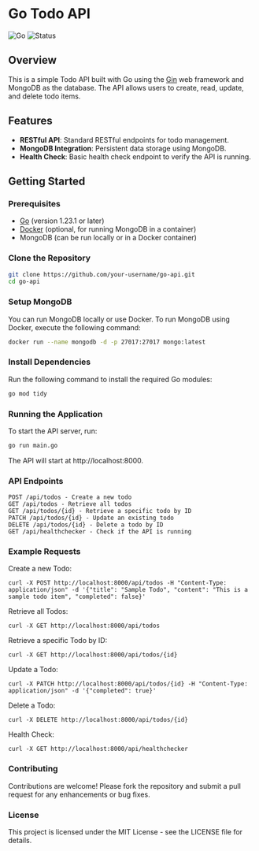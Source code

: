 # Go Todo API

![Go](https://img.shields.io/badge/Go-1.23.1-blue.svg)
![Status](https://img.shields.io/badge/status-active-brightgreen.svg)

## Overview

This is a simple Todo API built with Go using the [Gin](https://github.com/gin-gonic/gin) web framework and MongoDB as the database. The API allows users to create, read, update, and delete todo items.

## Features

- **RESTful API**: Standard RESTful endpoints for todo management.
- **MongoDB Integration**: Persistent data storage using MongoDB.
- **Health Check**: Basic health check endpoint to verify the API is running.

## Getting Started

### Prerequisites

- [Go](https://golang.org/doc/install) (version 1.23.1 or later)
- [Docker](https://www.docker.com/products/docker-desktop) (optional, for running MongoDB in a container)
- MongoDB (can be run locally or in a Docker container)

### Clone the Repository

```bash
git clone https://github.com/your-username/go-api.git
cd go-api
```

###  Setup MongoDB

You can run MongoDB locally or use Docker. To run MongoDB using Docker, execute the following command:

```bash
docker run --name mongodb -d -p 27017:27017 mongo:latest
```
### Install Dependencies

Run the following command to install the required Go modules:

```bash
go mod tidy
```
### Running the Application

To start the API server, run:

```bash
go run main.go
```
The API will start at http://localhost:8000.
### API Endpoints

    POST /api/todos - Create a new todo
    GET /api/todos - Retrieve all todos
    GET /api/todos/{id} - Retrieve a specific todo by ID
    PATCH /api/todos/{id} - Update an existing todo
    DELETE /api/todos/{id} - Delete a todo by ID
    GET /api/healthchecker - Check if the API is running

### Example Requests

Create a new Todo:

    curl -X POST http://localhost:8000/api/todos -H "Content-Type: application/json" -d '{"title": "Sample Todo", "content": "This is a sample todo item", "completed": false}'

Retrieve all Todos:

    curl -X GET http://localhost:8000/api/todos

Retrieve a specific Todo by ID:


    curl -X GET http://localhost:8000/api/todos/{id}

Update a Todo:


    curl -X PATCH http://localhost:8000/api/todos/{id} -H "Content-Type: application/json" -d '{"completed": true}'

Delete a Todo:


    curl -X DELETE http://localhost:8000/api/todos/{id}

Health Check:


    curl -X GET http://localhost:8000/api/healthchecker

### Contributing

Contributions are welcome! Please fork the repository and submit a pull request for any enhancements or bug fixes.

### License

This project is licensed under the MIT License - see the LICENSE file for details.